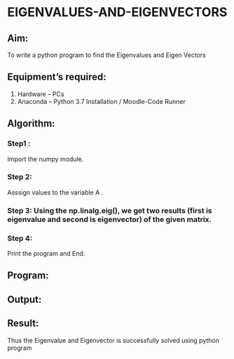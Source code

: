 # EIGENVALUES-AND-EIGENVECTORS
## Aim:
To write a python program to find the Eigenvalues and Eigen Vectors
## Equipment’s required:
1. 	Hardware – PCs
2. 	Anaconda – Python 3.7 Installation / Moodle-Code Runner
## Algorithm:
### Step1 : 
Import the numpy module.
### Step 2: 
Asssign values to the variable A .
### Step 3: Using the np.linalg.eig(),  we get two results (first is eigenvalue and second is eigenvector) of the given matrix.
### Step 4: 
Print the program and End.

## Program:

## Output:
## Result:
Thus the Eigenvalue and Eigenvector is successfully solved using python program
